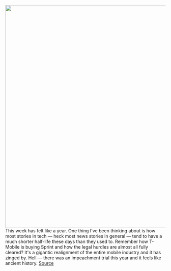 <img src='https://cdn.vox-cdn.com/thumbor/FuE-T9p-9O0pPQa2oUzOshWeCT4=/0x0:2040x1360/1200x800/filters:focal(857x517:1183x843)/cdn.vox-cdn.com/uploads/chorus_image/image/66495303/jbareham_171013_2050_0214.0.jpg' width='700px' /><br/>
This week has felt like a year. One thing I've been thinking about is how most stories in tech — heck most news stories in general — tend to have a much shorter half-life these days than they used to. Remember how T-Mobile is buying Sprint and how the legal hurdles are almost all fully cleared? It's a gigantic realignment of the entire mobile industry and it has zinged by. Hell — there was an impeachment trial this year and it feels like ancient history.
<a href='https://www.theverge.com/2020/3/13/21177834/news-overload-coronavirus-notifications'> Source <a/>